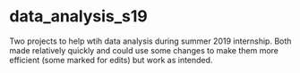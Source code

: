 # data_analysis_s19
Two projects to help wtih data analysis during summer 2019 internship. Both made relatively quickly and could use some changes to make them more efficient (some marked for edits) but work as intended.
